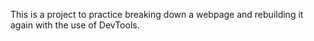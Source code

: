 This is a project to practice breaking down a webpage and rebuilding it  again with the use of DevTools.